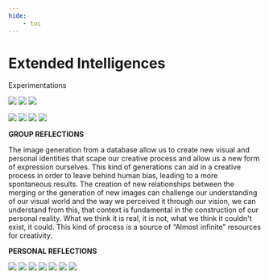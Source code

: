 ```yaml
---
hide:
    - toc
---
```


# Extended Intelligences


Experimentations

![](../images/ai/111a.jpg)
![](../images/ai/111.jpg)
![](../images/ai/112.gif)


![](../images/ai/120.jpg)
![](../images/ai/121.jpg)
![](../images/ai/122.jpg)
![](../images/ai/123.gif)

**GROUP REFLECTIONS**
>
The image generation from a database allow us to create new visual and personal identities that scape our creative process and allow us a new form of expression ourselves.
This kind of generations can aid in a creative process in order to leave behind human bias, leading to a more spontaneous results.
The creation of new relationships between the merging or the generation of new images can challenge our understanding of our visual world and the way we perceived it through our vision, we can understand from this, that context is fundamental in the construction of our personal reality. What we think it is real, it is not, what we think it couldn't exist, it could.
This kind of process is a source of “Almost infinite” resources for creativity.  
>
**PERSONAL REFLECTIONS**



![](../images/ai/200.jpg)
![](../images/ai/201.jpg)
![](../images/ai/202.jpg)
![](../images/ai/203.jpg)
![](../images/ai/204.jpg)
![](../images/ai/205.jpg)
![](../images/ai/206.jpg)
